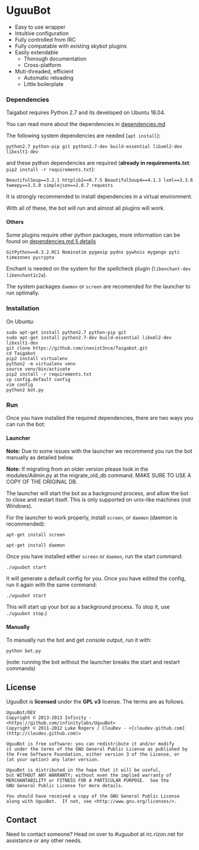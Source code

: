 # UguuBot

* Easy to use wrapper
* Intuitive configuration
* Fully controlled from IRC
* Fully compatable with existing skybot plugins
* Easily extendable
  * Thorough documentation
  * Cross-platform
* Muti-threaded, efficient
  * Automatic reloading
  * Little boilerplate

### Dependencies
Taigabot requires Python 2.7 and its developed on Ubuntu 18.04.

You can read more about the dependencies in [dependencies.md](dependencies.md)

The following system dependencies are needed (`apt install`):

    python2.7 python-pip git python2.7-dev build-essential libxml2-dev libxslt1-dev

and these python dependencies are required (__already in requirements.txt__: `pip2 install -r requirements.txt`):

    BeautifulSoup==3.2.1 httplib2==0.7.5 BeautifulSoup4==4.1.3 lxml==3.3.6 tweepy==3.5.0 simplejson==2.0.7 requests

It is strongly recommended to install dependencies in a virtual environment.

With all of these, the bot will run and almost all plugins will work.

#### Others

Some plugins require other python packages, more information can be found on [dependencies.md § details](dependencies.md#details)

    GitPython==0.3.2.RC1 Nominatim pygeoip pydns pywhois mygengo pytz timezones pycrypto

Enchant is needed on the system for the spellcheck plugin (`libenchant-dev libenchant1c2a`).

The system packages `daemon` or `screen` are recomended for the launcher to run optimally.

### Installation
On Ubuntu:

    sudo apt-get install python2.7 python-pip git
    sudo apt-get install python2.7-dev build-essential libxml2-dev libxslt1-dev
    git clone https://github.com/inexist3nce/Taigabot.git
    cd Taigabot
    pip2 install virtualenv
    python2 -m virtualenv venv
    source venv/bin/activate
    pip2 install -r requirements.txt
    cp config.default config
    vim config
    python2 bot.py

### Run

Once you have installed the required dependencies, there are two ways you can run the bot:

#### Launcher

**Note:** Due to some issues with the launcher we recommend you run the bot manually as detailed below.

**Note:** If migrating from an older version please look in the modules/Admin.py at the migrate_old_db command. MAKE SURE TO USE A COPY OF THE ORIGINAL DB.

The launcher will start the bot as a background process, and allow the bot to close and restart itself. This is only supported on unix-like machines (not Windows).

For the launcher to work properly, install `screen`, or `daemon` (daemon is recommended):

`apt-get install screen`

`apt-get install daemon`

Once you have installed either `screen` or `daemon`, run the start command:

`./uguubot start`

It will generate a default config for you.  Once you have edited the config, run it again with the same command:

`./uguubot start`

This will start up your bot as a background process. To stop it, use `./uguubot stop`.)

#### Manually

To manually run the bot and get console output, run it with:

`python bot.py`

(note: running the bot without the launcher breaks the start and restart commands)

## License

UguuBot is **licensed** under the **GPL v3** license. The terms are as follows.

    UguuBot/DEV
    Copyright © 2013-2013 Infinity - <https://github.com/infinitylabs/UguuBot>
    Copyright © 2011-2012 Luke Rogers / ClouDev - <[cloudev.github.com](http://cloudev.github.com)>

    UguuBot is free software: you can redistribute it and/or modify
    it under the terms of the GNU General Public License as published by
    the Free Software Foundation, either version 3 of the License, or
    (at your option) any later version.

    UguuBot is distributed in the hope that it will be useful,
    but WITHOUT ANY WARRANTY; without even the implied warranty of
    MERCHANTABILITY or FITNESS FOR A PARTICULAR PURPOSE.  See the
    GNU General Public License for more details.

    You should have received a copy of the GNU General Public License
    along with UguuBot.  If not, see <http://www.gnu.org/licenses/>.

## Contact

Need to contact someone? Head on over to #uguubot at irc.rizon.net for assistance or any other needs.
